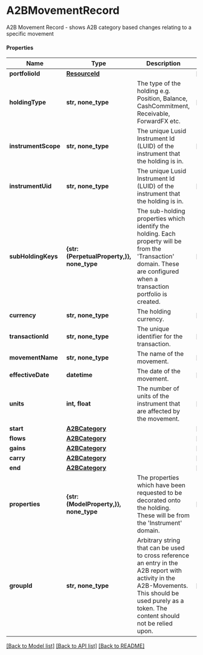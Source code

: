 # A2BMovementRecord

A2B Movement Record - shows A2B category based changes relating to a specific movement

#### Properties
Name | Type | Description | Notes
------------ | ------------- | ------------- | -------------
**portfolioId** | [**ResourceId**](ResourceId.md) |  | [optional] 
**holdingType** | **str, none_type** | The type of the holding e.g. Position, Balance, CashCommitment, Receivable, ForwardFX etc. | [optional] 
**instrumentScope** | **str, none_type** | The unique Lusid Instrument Id (LUID) of the instrument that the holding is in. | [optional] 
**instrumentUid** | **str, none_type** | The unique Lusid Instrument Id (LUID) of the instrument that the holding is in. | [optional] 
**subHoldingKeys** | **{str: (PerpetualProperty,)}, none_type** | The sub-holding properties which identify the holding. Each property will be from the &#x27;Transaction&#x27; domain. These are configured when a transaction portfolio is created. | [optional] 
**currency** | **str, none_type** | The holding currency. | [optional] 
**transactionId** | **str, none_type** | The unique identifier for the transaction. | [optional] 
**movementName** | **str, none_type** | The name of the movement. | [optional] 
**effectiveDate** | **datetime** | The date of the movement. | [optional] 
**units** | **int, float** | The number of units of the instrument that are affected by the movement. | [optional] 
**start** | [**A2BCategory**](A2BCategory.md) |  | [optional] 
**flows** | [**A2BCategory**](A2BCategory.md) |  | [optional] 
**gains** | [**A2BCategory**](A2BCategory.md) |  | [optional] 
**carry** | [**A2BCategory**](A2BCategory.md) |  | [optional] 
**end** | [**A2BCategory**](A2BCategory.md) |  | [optional] 
**properties** | **{str: (ModelProperty,)}, none_type** | The properties which have been requested to be decorated onto the holding. These will be from the &#x27;Instrument&#x27; domain. | [optional] 
**groupId** | **str, none_type** | Arbitrary string that can be used to cross reference an entry in the A2B report with activity in the A2B-Movements. This should be used purely as a token. The content should not be relied upon. | [optional] 

[[Back to Model list]](../README.md#documentation-for-models) [[Back to API list]](../README.md#documentation-for-api-endpoints) [[Back to README]](../README.md)

